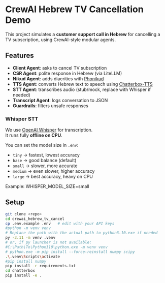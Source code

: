 # CrewAI Hebrew TV Cancellation Demo

This project simulates a **customer support call in Hebrew** for cancelling a TV subscription, using CrewAI-style modular agents.

## Features
- **Client Agent**: asks to cancel TV subscription
- **CSR Agent**: polite response in Hebrew (via LiteLLM)
- **Nikud Agent**: adds diacritics with [Phonikud](https://github.com/thewh1teagle/phonikud)
- **TTS Agent**: converts Hebrew text to speech using [Chatterbox-TTS](https://github.com/resemble-ai/chatterbox)
- **STT Agent**: transcribes audio (stub/mock, replace with Whisper if needed)
- **Transcript Agent**: logs conversation to JSON
- **Guardrails**: filters unsafe responses
### Whisper STT
We use [OpenAI Whisper](https://github.com/openai/whisper) for transcription.  
It runs fully **offline on CPU**.  

You can set the model size in `.env`:
- `tiny` → fastest, lowest accuracy
- `base` → good balance (default)
- `small` → slower, more accurate
- `medium` → even slower, higher accuracy
- `large` → best accuracy, heavy on CPU

Example:
WHISPER_MODEL_SIZE=small

## Setup
```bash
git clone <repo>
cd crewai_hebrew_tv_cancel
cp .env.example .env   # edit with your API keys
#python -m venv venv
# Replace the path with the actual path to python3.10.exe if needed
py -3.11 -m venv .venv
# or, if py launcher is not available:
#C:\Path\To\Python310\python.exe -m venv venv
# python.exe -m pip install --force-reinstall numpy scipy 
.\.venv\Scripts\activate
#pip install numpy
pip install -r requirements.txt
cd chatterbox
pip install -e .